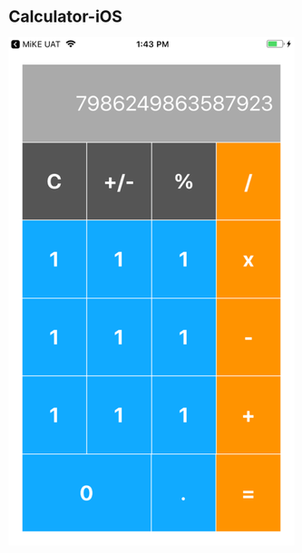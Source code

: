 # Calculator-iOS

![picture](https://github.com/AnkitDroidGit/Calculator-iOS/blob/master/Calculator-iOS/calc.png)

